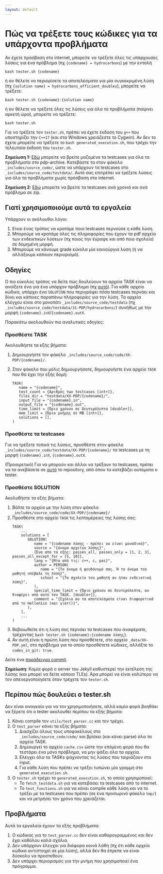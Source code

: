 ```yaml
---
layout: default
---
```


# Πώς να τρέξετε τους κώδικες για τα υπάρχοντα προβλήματα

Αν έχετε πρόσβαση στο internet, μπορείτε να τρέξετε όλες τις υπάρχουσες λύσεις για ένα πρόβλημα (πχ `{codename} = hydrocarbons`) με την εντολή

```
bash tester.sh {codename}
```

ή αν θέλετε να περιορίσετε τα αποτελέσματα για μία συγκεκριμένη λύση (πχ `{solution name} = hydrocarbons_efficient_doubles`), μπορείτε να τρέξετε:

```
bash tester.sh {codename}:{solution name}
```

ή αν θέλετε να τρέξετε όλες τις λύσεις για όλα τα προβλήματα (παίρνει αρκετή ώρα), μπορείτε να τρέξετε:

```
bash tester.sh
```

Για να τρέξετε τον `tester.sh`, πρέπει να έχετε έκδοση του `g++` που υποστηρίζει την `C++17` (και στα Windows χρειάζεστε το Cygwin). Αν δεν το έχετε μπορείτε να τρέξετε το `bash generated_execution.sh`, που τρέχει την τελευταία έκδοση του `tester.sh`. 

**Σημείωση 1:** [Εδώ](https://gitlab.com/pdp-archive/pdp-archive/-/tree/master/) μπορείτε να βρείτε μαζεμένα τα testcases για όλα τα προβλήματα στο pdp-archive. Κατεβάστε τα στον φάκελο `_includes/source_code/`, ώστε να υπάρχουν τα testcases στο `_includes/source_code/testdata/`. Αυτό σας επιτρέπει να τρέξετε λύσεις για όλα τα προβλήματα χωρίς πρόσβαση στο internet.

**Σημείωση 2:** [Εδώ](https://drive.google.com/drive/folders/1veWwRRCpvu6jrDo4bulsCcvEw5Csr_t1) μπορείτε να βρείτε τα testcases ανά χρονιά και ανά πρόβλημα σε zip.

## Γιατί χρησιμοποιούμε αυτά τα εργαλεία

Υπάρχουν οι ακόλουθοι λόγοι:

  1. Είναι ένας τρόπος να κρατάμε ποια testcases περνούσε η κάθε λύση.
  2. Μπορούμε να κρατάμε όλες τις πληροφορίες που έχουν τα pdf αρχεία των ενδεικτικών λύσεων (πχ ποιος την έγραψε και από ποιο σχολείο) σε δομημένη μορφή.
  3. Μπορούμε να κάνουμε grade εύκολα μία καινούργια λύση (ή να αλλάξουμε κάποιον περιορισμό).

## Οδηγίες

Ο πιο εύκολος τρόπος να δείτε πώς δουλεύουν τα αρχεία TASK είναι να ανοίξετε ένα για ένα υπάρχον πρόβλημα (πχ [αυτό](https://github.com/pdp-archive/pdp-archive.github.io/blob/master/_includes/source_code/code/31-PDP/hydrocarbons/TASK)). Για κάθε αρχείο κώδικα, υπάρχει ένα `SOLUTION` που περιγράφει πόσα testcases περνάει και δίνει και κάποιες παραπάνω πληροφορίες για την λύση. Τα αρχεία ελέγχου είναι στο μονοπάτι `_includes/source_code/testdata` (πχ `_includes/source_code/testdata/31-PDP/hydrocarbons/`) συνήθως με την μορφή `{codename}.inΧ`/`{codename}.outX`.

Παρακάτω ακολουθούν πιο αναλυτικές οδηγίες:

### Προσθέστε TASK

Ακολουθήστε τα εξής βήματα:
  1. Δημιουργήστε τον φάκελο `_includes/source_code/code/XX-PDP/{codename}/`.
  2. Στον φάκελο που μόλις δημιουργήσατε, δημιουργήστε ένα αρχείο `TASK` που θα έχει την εξής δομή:
     
     ```
     TASK(
        name = "{codename}",
        test_count = {Αριθμός των testcases [int+]},
        files_dir = "testdata/XX-PDP/{codename}/",
        input_file = "{codename}.in",
        output_file = "{codename}.out",
        time_limit = {Όριο χρόνου σε δευτερόλεπτα [double+]},
        mem_limit = {Όριο μνήμης σε MB [int+]},
        solutions = [],
     )
     ```

### Προσθέστε τα testcases

Για να τρέξετε τοπικά τις λύσεις, προσθέστε στον φάκελο `_includes/source_code/testdata/XX-PDP/{codename}/` τα testcases με τη μορφή `{codename}.inX`, `{codename}.outX`.

(Προαιρετικό) Για να μπορούν και άλλοι να τρέξουν τα testcases, πρέπει να τα ανεβάσετε σε [αυτό](https://gitlab.com/pdp-archive/pdp-archive/-/tree/master/testdata/) το repository, από όπου τα κατεβάζει αυτόματα ο tester.

### Προσθέστε SOLUTION

Ακολυθήστε τα εξής βήματα:
  1. Βάλτε το αρχείο με την λύση στον φάκελο `_includes/source_code/code/XX-PDP/{codename}/`
  2. Προσθέστε στο αρχείο `TASK` τις λεπτομέρειες της λύσης σας:
     ```
     TASK(
         ...
         solutions = [
            SOLUTION(
               name = "{codename λύσης - πρέπει να είναι μοναδικό}",
               source = "{όνομα αρχείου λύσης}",
               {Ένα από τα εξής: passes_all, passes_only = [1, 2, 3], passes_all_except_for = [5, 10]}, 
               lang = "{Μία από τις: c++, c, pas}",
               author = PERSON(
                  name = "{Το όνομα ή ψευδόνυμό σας. Ή το όνομα του μαθητή υπέβαλε τη λύση}", 
                  school = "{To σχολείο του μαθητή αν ήταν ενδεικτική λύση}",
               ),
               special_time_limit = {Όριο χρόνου σε δευτερόλεπτα, αν διαφέρει από αυτό του TASK. [double+]},
               comment = "{Σχόλιο αν τα αποτελέσματα είναι διαφορετικά από το Hellenico (και γιατί)}",
            ),
         ],
         ...
     )
     ```
   3. Βεβαιωθείτε ότι η λύση σας περνάει τα testcases που αναφέρατε, τρέχοντας `bash tester.sh {codename}:{codename λύσης}`.
   4. Αν αυτή είναι η πρώτη λύση που προσθέτετε, στο αρχείο `_data/XX-PDP.yml`, στο πρόβλημα για το οποίο προσθέτετε κώδικες, αλλάξτε το `codes_in_git: true`.

Δείτε ένα [παράδειγμα commit](https://github.com/pdp-archive/pdp-archive.github.io/commit/787cb9f874abab4b3ba9db1743d41cb5b5a93f53).

**Σημείωση:** Καμία φορά ο server του Jekyll καθυστερεί την εκτέλεση της λύσης (και μπορεί να δείτε κάποια TLEs). Άρα μπορεί να είναι καλύτερο να τον απενεργοποίησετε όταν τρέχετε τον `tester.sh`.

## Περίπου πώς δουλεύει ο tester.sh

Δεν είναι αναγκαίο για να τον χρησιμοποιήσετε, αλλά καμία φορά βοηθάει να ξέρετε ότι ο tester ακολουθεί περίπου τα εξής βήματα:
 1. Κάνει compile τον `utils/test_parser.cc` και τον τρέχει.
 1. Ο `test_parser` κάνει τα εξής βήματα:
    1. Διασχίζει όλους τους υποφακέλους στο `_includes/source_code/code/` και βρίσκει (και κάνει parse) όλα τα αρχεία TASK.
    1. Δημιουργεί το αρχείο `cache.csv` ώστε την επόμενη φορά που θα τεστάρει ένα μόνο πρόβλημα, να μην ψάξει όλα τα αρχεία.
    1. Ελέγχει όλα τα TASKs ψάχνοντας τις λύσεις που ταιριάζουν στο input.
    1. Για κάθε λύση που πρέπει να τρέξει τυπώνει μία γραμμή στο `generated_execution.sh`.
 1. Ο `tester.sh` τρέχει το `generated_execution.sh`, το οποίο χρησιμοποιεί:
    - Το `fetch_testdata.sh` για να κατεβάσει τα testcases από το internet.
    - Το `test_functions.sh` για να κάνει compile κάθε λύση και να το τρέξει με τα testcases που πρέπει (σε ένα προσωρινό φάκελο `tmp/`) και να μετρήσει τον χρόνο που χρειάζεται.    

## Προβλήματα

Αυτά τα εργαλεία έχουν τα εξής προβλήματα:

  1. Ο κώδικας για το `test_parser.cc` δεν είναι καθαρογραμμένος και δεν έχει καθόλου καλά σχόλια.
  1. Δεν υπάρχουν έλεγχοι για διάφορα κοινά λάθη (πχ ότι κάθε αρχείο κώδικα αντιστοιχεί σε μία λύση), αλλά δεν θα έπρεπε να είναι δύσκολο να προστεθούν.
  1. Δεν υπάρχει περιορισμός για την μνήμη που χρησιμοποιεί ένα πρόγραμμα. 
